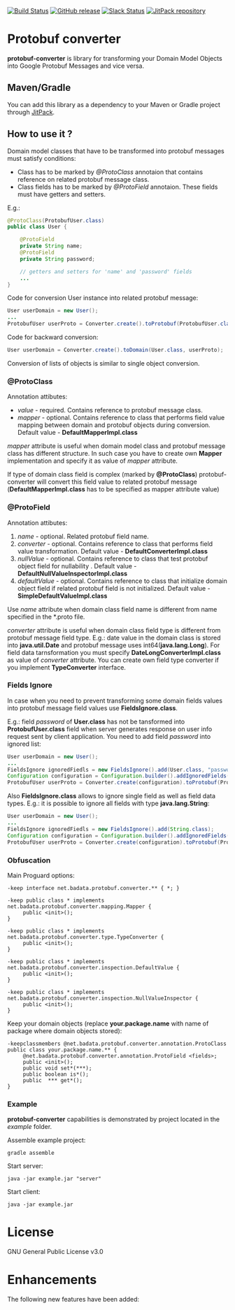 [![Build Status](https://api.travis-ci.org/BAData/protobuf-converter.svg)](https://travis-ci.org/BAData/protobuf-converter)
[![GitHub release](https://img.shields.io/github/release/BAData/protobuf-converter.svg)](https://github.com/BAData/protobuf-converter/releases)
[![Slack Status](http://badata-support.herokuapp.com/badge.svg)](https://badata-support.herokuapp.com)
[![JitPack repository](https://jitpack.io/v/BAData/protobuf-converter.svg)](https://jitpack.io/#BAData/protobuf-converter)
# Protobuf converter
**protobuf-converter** is library for transforming your Domain Model Objects into Google Protobuf Messages and vice versa.

## Maven/Gradle

You can add this library as a dependency to your Maven or Gradle project through [JitPack](https://jitpack.io/#BAData/protobuf-converter).

## How to use it ?
Domain model classes that have to be transformed into protobuf messages must satisfy conditions:

* Class has to be marked by *@ProtoClass* annotaion that contains reference on related protobuf message class.
* Class fields has to be marked by *@ProtoField* annotaion. These fields must have getters and setters.

E.g.:
```java
@ProtoClass(ProtobufUser.class)
public class User {

	@ProtoField
	private String name;
	@ProtoField
	private String password;

	// getters and setters for 'name' and 'password' fields
	...
}
```
Code for conversion User instance into related protobuf message:
```java
User userDomain = new User();
...
ProtobufUser userProto = Converter.create().toProtobuf(ProtobufUser.class, userDomain);
```
Code for backward conversion:
```java
User userDomain = Converter.create().toDomain(User.class, userProto);
```
Conversion of lists of objects is similar to single object conversion.

### @ProtoClass
Annotation attibutes:

* *value* - required. Contains reference to protobuf message class.
* *mapper* - optional. Contains reference to class that performs field value mapping between domain and protobuf objects during conversion. Default value - **DefaultMapperImpl.class**

*mapper* attribute is useful when domain model class and protobuf message class has different structure. In such case you have to create own **Mapper** implementation and specify it as value of *mapper* attribute.

If type of domain class field is complex (marked by **@ProtoClass**) protobuf-converter will convert this field value to related protobuf message (**DefaultMapperImpl.class** has to be specified as mapper attribute value)

### @ProtoField
Annotation attibutes:

1. *name* - optional. Related protobuf field name.
2. *converter* - optional. Contains reference to class that performs field value transformation. Default value - **DefaultConverterImpl.class**
3. *nullValue* - optional. Contains reference to class that test protobuf object field for nullability . Default value - **DefaultNullValueInspectorImpl.class**
4. *defaultValue* - optional. Contains reference to class that initialize domain object field if related protobuf field is not initialized. Default value - **SimpleDefaultValueImpl.class** 

Use *name* attribute when domain class field name is different from name specified in the *.proto file.

*converter* attribute is useful when domain class field type is different from protobuf message field type. E.g.: date value in the domain class is stored into **java.util.Date** and protobuf message uses int64(**java.lang.Long**). For field data tarnsformation you must specify **DateLongConverterImpl.class** as value of *converter* attribute. You can create own field type converter if you implement **TypeConverter** interface.

### Fields Ignore

In case when you need to prevent transforming some domain fields values into protobuf message field values use **FieldsIgnore.class**.

E.g.: field *password* of **User.class** has not be tansformed into **ProtobufUser.class** field when server generates response on user info request sent by client application. You need to add field *password* into ignored list:
```java
User userDomain = new User();
...
FieldsIgnore ignoredFiedls = new FieldsIgnore().add(User.class, "password");
Configuration configuration = Configuration.builder().addIgnoredFields(ignoredFiedls).build();
ProtobufUser userProto = Converter.create(configuration).toProtobuf(ProtobufUser.class, userDomain);
```
Also **FieldsIgnore.class** allows to ignore single field as well as field data types. E.g.: it is possible to ignore all fields with type **java.lang.String**:
```java
User userDomain = new User();
...
FieldsIgnore ignoredFiedls = new FieldsIgnore().add(String.class);
Configuration configuration = Configuration.builder().addIgnoredFields(ignoredFiedls).build();
ProtobufUser userProto = Converter.create(configuration).toProtobuf(ProtobufUser.class, userDomain);
```
### Obfuscation
Main Proguard options:
```
-keep interface net.badata.protobuf.converter.** { *; }

-keep public class * implements net.badata.protobuf.converter.mapping.Mapper {
     public <init>();
}

-keep public class * implements net.badata.protobuf.converter.type.TypeConverter {
     public <init>();
}

-keep public class * implements net.badata.protobuf.converter.inspection.DefaultValue {
     public <init>();
}

-keep public class * implements net.badata.protobuf.converter.inspection.NullValueInspector {
     public <init>();
}
```

Keep your domain objects (replace **your.package.name** with name of package where domain objects stored):
```
-keepclassmembers @net.badata.protobuf.converter.annotation.ProtoClass public class your.package.name.** {
     @net.badata.protobuf.converter.annotation.ProtoField <fields>;
     public <init>();
     public void set*(***);
     public boolean is*();
     public  *** get*();
}
```

### Example
**protobuf-converter** capabilities is demonstrated by project located in the _example_ folder.

Assemble example project:
```
gradle assemble
```

Start server:
```
java -jar example.jar "server"
```

Start client:
```
java -jar example.jar
```


# License

GNU General Public License v3.0

# Enhancements
The following new features have been added:
